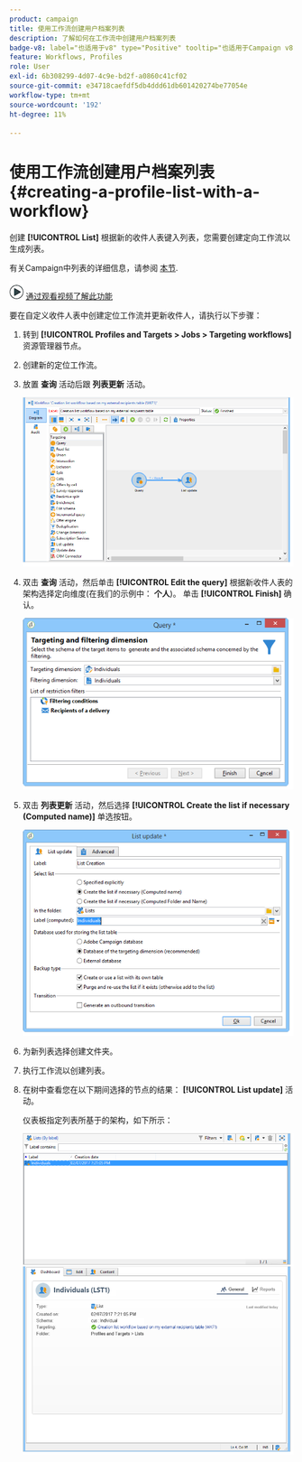 ```yaml
---
product: campaign
title: 使用工作流创建用户档案列表
description: 了解如何在工作流中创建用户档案列表
badge-v8: label="也适用于v8" type="Positive" tooltip="也适用于Campaign v8"
feature: Workflows, Profiles
role: User
exl-id: 6b308299-4d07-4c9e-bd2f-a0860c41cf02
source-git-commit: e34718caefdf5db4ddd61db601420274be77054e
workflow-type: tm+mt
source-wordcount: '192'
ht-degree: 11%

---
```


# 使用工作流创建用户档案列表{#creating-a-profile-list-with-a-workflow}


创建 **[!UICONTROL List]** 根据新的收件人表键入列表，您需要创建定向工作流以生成列表。

有关Campaign中列表的详细信息，请参阅 [本节](../../platform/using/creating-and-managing-lists.md#about-lists-in-adobe-campaign).

![](assets/do-not-localize/how-to-video.png) [通过观看视频了解此功能](../../platform/using/creating-and-managing-lists.md#create-list-in-a-wf-video)

要在自定义收件人表中创建定位工作流并更新收件人，请执行以下步骤：

1. 转到 **[!UICONTROL Profiles and Targets > Jobs > Targeting workflows]** 资源管理器节点。
1. 创建新的定位工作流。
1. 放置 **查询** 活动后跟 **列表更新** 活动。

   ![](assets/mapping_create_list_workflow01.png)

1. 双击 **查询** 活动，然后单击 **[!UICONTROL Edit the query]** 根据新收件人表的架构选择定向维度(在我们的示例中： **个人**)。 单击 **[!UICONTROL Finish]** 确认。

   ![](assets/mapping_create_list_workflow03.png)

1. 双击 **列表更新** 活动，然后选择 **[!UICONTROL Create the list if necessary (Computed name)]** 单选按钮。

   ![](assets/mapping_create_list_workflow02.png)

1. 为新列表选择创建文件夹。
1. 执行工作流以创建列表。
1. 在树中查看您在以下期间选择的节点的结果： **[!UICONTROL List update]** 活动。

   仪表板指定列表所基于的架构，如下所示：

   ![](assets/mapping_list_view.png)
